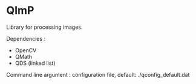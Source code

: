 QImP
=====

Library for processing images.

Dependencies :
- OpenCV
- QMath
- QDS (linked list)

Command line argument : configuration file, default: ./qconfig_default.dat
